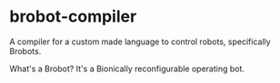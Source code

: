 # brobot-compiler
A compiler for a custom made language to control robots, specifically Brobots.

What's a Brobot? It's a Bionically reconfigurable operating bot. 
